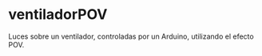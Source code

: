 ventiladorPOV
=============

Luces sobre un ventilador, controladas por un Arduino, utilizando el efecto POV.
